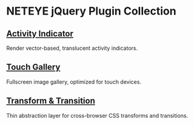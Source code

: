 NETEYE jQuery Plugin Collection
===============================


[Activity Indicator](/neteye/jquery-plugins/tree/master//activity-indicator)
----------------------------------------------------------------------------

Render vector-based, translucent activity indicators.


[Touch Gallery](/neteye/jquery-plugins/tree/master//touch-gallery)
------------------------------------------------------------------

Fullscreen image gallery, optimized for touch devices.


[Transform & Transition](/neteye/jquery-plugins/tree/master/transform)
----------------------------------------------------------------------

Thin abstraction layer for cross-browser CSS transforms and transitions.